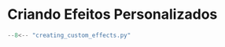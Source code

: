 # Criando Efeitos Personalizados

```python title="cookbook/creating_custom_effects.py"
--8<-- "creating_custom_effects.py"
```
